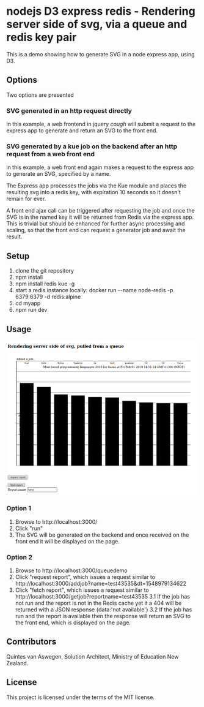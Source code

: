 nodejs D3 express redis - Rendering server side of svg, via a queue and redis key pair
===========================

This is a demo showing how to generate SVG in a node express app, using D3. 

## Options

Two options are presented

### SVG generated in an http request directly 

in this example, a web frontend in jquery *cough* will submit a request to the express app to generate and return an SVG to the front end.

### SVG generated by a kue job on the backend after an http request from a web front end

in this example, a web front end again makes a request to the express app to generate an SVG, specified by a name. 

The Express app processes the jobs via the Kue module and places the resulting svg into a redis key, with expiration 10 seconds so it doesn't remain for ever.

A front end ajax call can be triggered after requesting the job and once the SVG is in the named key it will be returned from Redis via the express app. 
This is trivial but should be enhanced for further async processing and scaling, so that the front end can request a generator job and await the result.

## Setup

1. clone the git repository
2. npm install
3. npm install redis kue -g
4. start a redis instance locally:
docker run --name node-redis -p 6379:6379 -d redis:alpine
5. cd myapp
6. npm run dev

## Usage

![Image](usage.png)

### Option 1

1. Browse to http://localhost:3000/
2. Click "run"
3. The SVG will be generated on the backend and once received on the front end it will be displayed on the page.

### Option 2

1. Browse to http://localhost:3000/queuedemo
2. Click "request report", which issues a request similar to http://localhost:3000/addjob?name=test43535&dt=1548979134622
3. Click "fetch report", which issues a request similar to http://localhost:3000/getjob?reportname=test43535
3.1 If the job has not run and the report is not in the Redis cache yet it a 404 will be returned with a JSON response {data:'not available'}
3.2 If the job has run and the report is available then the response will return an SVG to the front end, which is displayed on the page.

## Contributors

Quintes van Aswegen, Solution Architect, Ministry of Education New Zealand.

## License

This project is licensed under the terms of the MIT license.
